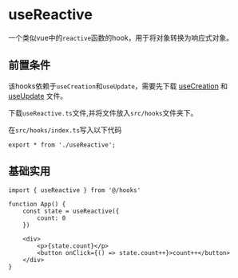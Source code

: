 # useReactive
一个类似vue中的`reactive`函数的hook，用于将对象转换为响应式对象。

## 前置条件
该hooks依赖于`useCreation`和`useUpdate`，需要先下载 <a href='/ono-document/hooks/useCreation'>useCreation</a> 和 <a href='/ono-document/hooks/useUpdate'>useUpdate</a> 文件。

下载`useReactive.ts`文件,并将文件放入`src/hooks`文件夹下。

在`src/hooks/index.ts`写入以下代码
```tsx
export * from './useReactive';
```

## 基础实用
```tsx
import { useReactive } from '@/hooks'

function App() {
    const state = useReactive({
        count: 0
    })

    <div>
        <p>{state.count}</p>
        <button onClick={() => state.count++}>count++</button>
    </div>
}

```